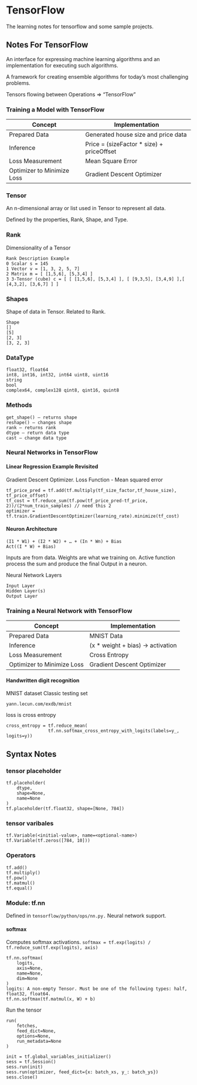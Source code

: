 # TensorFlow
The learning notes for tensorflow and some sample projects.
## Notes For TensorFlow
An interface for expressing machine learning algorithms and an implementation for executing such algorithms.

A framework for creating ensemble algorithms for today’s most challenging problems.

Tensors flowing between Operations => “TensorFlow”

### Training a Model with TensorFlow
|Concept|Implementation|
|---|---|
|Prepared Data|Generated house size and price data|
|Inference|Price = (sizeFactor * size) + priceOffset|
|Loss Measurement|Mean Square Error|
|Optimizer to Minimize Loss|Gradient Descent Optimizer|

### Tensor
An n-dimensional array or list used in Tensor to represent all data.

Defined by the properties, Rank, Shape, and Type.

### Rank
Dimensionality of a Tensor
```
Rank Description Example
0 Scalar s = 145
1 Vector v = [1, 3, 2, 5, 7]
2 Matrix m = [ [1,5,6], [5,3,4] ]
3 3-Tensor (cube) c = [ [ [1,5,6], [5,3,4] ], [ [9,3,5], [3,4,9] ],[ [4,3,2], [3,6,7] ] ]
```
### Shapes
Shape of data in Tensor. Related to Rank.
```
Shape
[]
[5]
[2, 3]
[3, 2, 3]
```

### DataType
```
float32, float64
int8, int16, int32, int64 uint8, uint16
string
bool
complex64, complex128 qint8, qint16, quint8
```

### Methods
```
get_shape() – returns shape 
reshape() – changes shape 
rank – returns rank
dtype – return data type 
cast – change data type
```

### Neural Networks in TensorFlow
#### Linear Regression Example Revisited
Gradient Descent Optimizer. Loss Function - Mean squared error
```
tf_price_pred = tf.add(tf.multiply(tf_size_factor,tf_house_size), tf_price_offset)
tf_cost = tf.reduce_sum(tf.pow(tf_price_pred-tf_price, 2))/(2*num_train_samples) // need this 2
optimizer = tf.train.GradientDescentOptimizer(learning_rate).minimize(tf_cost)
```

#### Neuron Architecture
```
(I1 * W1) + (I2 * W2) + … + (In * Wn) + Bias
Act((I * W) + Bias)
```
Inputs are from data. Weights are what we training on. Active function process the sum and produce the final Output in a neuron.

Neural Network Layers
```
Input Layer
Hidden Layer(s) 
Output Layer
```

### Training a Neural Network with TensorFlow
|Concept|Implementation|
|---|---|
|Prepared Data|MNIST Data|
|Inference|(x * weight + bias) -> activation|
|Loss Measurement|Cross Entropy|
|Optimizer to Minimize Loss|Gradient Descent Optimizer|

#### Handwritten digit recognition
MNIST dataset Classic testing set
```
yann.lecun.com/exdb/mnist
```

loss is cross entropy
```
cross_entropy = tf.reduce_mean(
                tf.nn.softmax_cross_entropy_with_logits(labels=y_, logits=y))
```

## Syntax Notes
### tensor placeholder
```
tf.placeholder(
    dtype,
    shape=None,
    name=None
)
tf.placeholder(tf.float32, shape=[None, 784])
```
### tensor varibales
```
tf.Variable(<initial-value>, name=<optional-name>)
tf.Variable(tf.zeros([784, 10]))
```

### Operators
```
tf.add()
tf.multiply()
tf.pow()
tf.matmul()
tf.equal()
```

### Module: tf.nn 
Defined in ```tensorflow/python/ops/nn.py.``` Neural network support.

#### softmax
Computes softmax activations. ```softmax = tf.exp(logits) / tf.reduce_sum(tf.exp(logits), axis)```
```
tf.nn.softmax(
    logits,
    axis=None,
    name=None,
    dim=None
)
logits: A non-empty Tensor. Must be one of the following types: half, float32, float64.
tf.nn.softmax(tf.matmul(x, W) + b)
```

Run the tensor
```
run(
    fetches,
    feed_dict=None,
    options=None,
    run_metadata=None
)

```
```
init = tf.global_variables_initializer()
sess = tf.Session()
sess.run(init)
sess.run(optimizer, feed_dict={x: batch_xs, y_: batch_ys})
sess.close()
```
